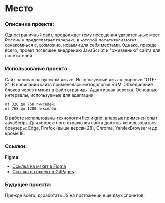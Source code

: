 # Место

### Описание проекта:

Одностраничный сайт, продолжает тему посещения удивительных мест России и предполагает галерею, в которой посетители могут ознакомиься с, возможно, новыми для себя местами.
Однако, прежде всего, проект посвящен внедрению JavaScript и "оживлению" сайта для посетителей.


### Использование проекта:

Сайт написан на русском языке. Используемый язык кодировки "UTF-8".
В написании сайта применялась методология БЭМ. Объединение блоков через импорт в файл страницы. 
Адаптивная верстка. Основные интервалы, используемые для адаптации:

    от 320 до 768 пикселей;
    от 768 до 1280 пикселей.
В работе использованы технологии flex и grid, впервые применен опыт JavaScript. 
Для корректного отражения сайта должны использоваться браузеры: Edge, Firefox (выше версии 28), Chrome, YandexBrowser и др. кроме IE.


### Ссылки:
**Figma**

* [Ссылка на макет в Figma](https://www.figma.com/file/2cn9N9jSkmxD84oJik7xL7/JavaScript.-Sprint-4?node-id=0%3A1)
* [Ссылка на проект в GitPages](https://telassu.github.io/mesto/)



### Будущее проекта:

Прежде всего, доработать JS на протяжении еще двух спринтов.
